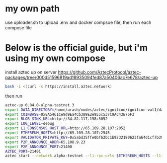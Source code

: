 # my own path
use uploader.sh to upload .env and docker compsoe file, then run each compose file





# Below is the official guide, but i'm using my own compose
install aztec up on server https://github.com/AztecProtocol/aztec-packages/tree/000d51596819ad18935094fed87a50406ac7e678/aztec-up
```bash
bash -i <(curl -s https://install.aztec.network)
```

then run 

```bash
aztec-up 0.84.0-alpha-testnet.3
export DATA_DIRECTORY=/home/arash/nodes/aztec/ignition/ignition-val1/data
export COINBASE=0x8A5461Ce9d9Ea4Cb389E2e955c537C9AC43E76F3
export BLOB_SINK_URL=http://34.82.117.158:5052
export LOG_LEVEL=debug
export L1_CONSENSUS_HOST_URL=http://65.109.28.107:2052
export ETHEREUM_HOSTS=http://65.109.28.107:2545
export VALIDATOR_PRIVATE_KEY=0x5abd35ffe0bf62bc1b9232180623fa64d1cf7b396333a739798f0209aa365fa8
export P2P_ANNOUNCE_ADDR=65.108.9.23
export P2P_ANNOUNCE_PORT=21400
AZTEC_PORT=21401
aztec start --network alpha-testnet --l1-rpc-urls $ETHEREUM_HOSTS --l1-consensus-host-urls $L1_CONSENSUS_HOST_URL --sequencer.validatorPrivateKey $VALIDATOR_PRIVATE_KEY --p2p.p2pIp $P2P_ANNOUNCE_ADDR --p2p.p2pPort $P2P_ANNOUNCE_PORT --archiver --node --sequencer
```